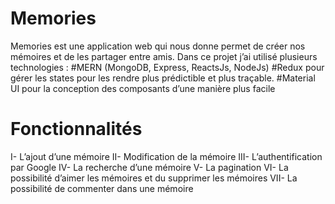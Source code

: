 # Memories
Memories est une application web qui nous donne permet de créer nos mémoires et de les partager entre amis.
Dans ce projet j’ai utilisé plusieurs technologies :
#MERN (MongoDB, Express, ReactsJs, NodeJs) 
#Redux
pour gérer les states pour les rendre plus prédictible et plus traçable.
#Material UI
pour la conception des composants d’une manière plus facile  
# Fonctionnalités 
I-	L’ajout d’une mémoire
II-	Modification de la mémoire
III-	L’authentification par Google
IV-	La recherche d’une mémoire
V-	La pagination
VI-	La possibilité d’aimer les mémoires et du supprimer les mémoires
VII-	La possibilité de commenter dans une mémoire
